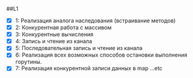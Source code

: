 ##L1

-[x] 1: Реализация аналога наследования (встраивание методов)
-[x] 2: Конкурентная работа с массивом
-[x] 3: Конкурентные вычисления
-[x] 4: Запись и чтение из канала
-[x] 5: Последовательная запись и чтение из канала
-[x] 6: Реализация всех возможных способов остановки выполнения горутины.
-[x] 7: Реализация конкурентной записи данных в map
...etc